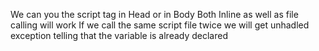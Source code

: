 We can you the script tag in Head or in Body
Both Inline as well as file calling will work
If we call the same script file twice we will get 
unhadled exception telling that the variable is 
already declared
